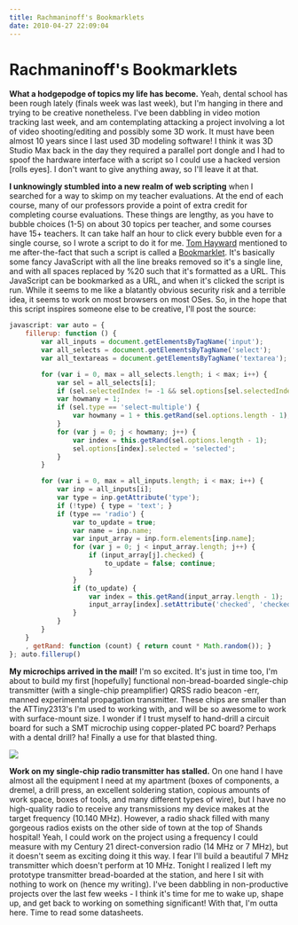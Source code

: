 ```yaml
---
title: Rachmaninoff's Bookmarklets
date: 2010-04-27 22:09:04
---
```


# Rachmaninoff's Bookmarklets

__What a hodgepodge of topics my life has become.__ Yeah, dental school has been rough lately (finals week was last week), but I'm hanging in there and trying to be creative nonetheless. I've been dabbling in video motion tracking last week, and am contemplating attacking a project involving a lot of video shooting/editing and possibly some 3D work. It must have been almost 10 years since I last used 3D modeling software! I think it was 3D Studio Max back in the day they required a parallel port dongle and I had to spoof the hardware interface with a script so I could use a hacked version \[rolls eyes\]. I don't want to give anything away, so I'll leave it at that.

__I unknowingly stumbled into a new realm of web scripting__ when I searched for a way to skimp on my teacher evaluations. At the end of each course, many of our professors provide a point of extra credit for completing course evaluations. These things are lengthy, as you have to bubble choices (1-5) on about 30 topics per teacher, and some courses have 15+ teachers. It can take half an hour to click every bubble even for a single course, so I wrote a script to do it for me. [Tom Hayward](http://tomh.us) mentioned to me after-the-fact that such a script is called a [Bookmarklet](http://en.wikipedia.org/wiki/Bookmarklet). It's basically some fancy JavaScript with all the line breaks removed so it's a single line, and with all spaces replaced by %20 such that it's formatted as a URL. This JavaScript can be bookmarked as a URL, and when it's clicked the script is run. While it seems to me like a blatantly obvious security risk and a terrible idea, it seems to work on most browsers on most OSes. So, in the hope that this script inspires someone else to be creative, I'll post the source:

```js
javascript: var auto = {
    fillerup: function () {
        var all_inputs = document.getElementsByTagName('input');
        var all_selects = document.getElementsByTagName('select');
        var all_textareas = document.getElementsByTagName('textarea');

        for (var i = 0, max = all_selects.length; i < max; i++) {
            var sel = all_selects[i];
            if (sel.selectedIndex != -1 && sel.options[sel.selectedIndex].value) { continue; }
            var howmany = 1;
            if (sel.type == 'select-multiple') {
                var howmany = 1 + this.getRand(sel.options.length - 1);
            }
            for (var j = 0; j < howmany; j++) {
                var index = this.getRand(sel.options.length - 1);
                sel.options[index].selected = 'selected';
            }
        }

        for (var i = 0, max = all_inputs.length; i < max; i++) {
            var inp = all_inputs[i];
            var type = inp.getAttribute('type');
            if (!type) { type = 'text'; }
            if (type == 'radio') {
                var to_update = true;
                var name = inp.name;
                var input_array = inp.form.elements[inp.name];
                for (var j = 0; j < input_array.length; j++) {
                    if (input_array[j].checked) {
                        to_update = false; continue;
                    }
                }
                if (to_update) {
                    var index = this.getRand(input_array.length - 1);
                    input_array[index].setAttribute('checked', 'checked');
                }
            }
        }
    }
    , getRand: function (count) { return count * Math.random()); }
}; auto.fillerup()
```

__My microchips arrived in the mail!__ I'm so excited. It's just in time too, I'm about to build my first \[hopefully\] functional non-bread-boarded single-chip transmitter (with a single-chip preamplifier) QRSS radio beacon -err, manned experimental propagation transmitter. These chips are smaller than the ATTiny2313's I'm used to working with, and will be so awesome to work with surface-mount size. I wonder if I trust myself to hand-drill a circuit board for such a SMT microchip using copper-plated PC board? Perhaps with a dental drill? ha! Finally a use for that blasted thing.

<div class="text-center img-small">

[![](attiny44a_thumb.jpg)](attiny44a.jpg)

</div>

__Work on my single-chip radio transmitter has stalled.__ On one hand I have almost all the equipment I need at my apartment (boxes of components, a dremel, a drill press, an excellent soldering station, copious amounts of work space, boxes of tools, and many different types of wire), but I have no high-quality radio to receive any transmissions my device makes at the target frequency (10.140 MHz). However, a radio shack filled with many gorgeous radios exists on the other side of town at the top of Shands hospital! Yeah, I could work on the project using a frequency I could measure with my Century 21 direct-conversion radio (14 MHz or 7 MHz), but it doesn't seem as exciting doing it this way. I fear I'll build a beautiful 7 MHz transmitter which doesn't perform at 10 MHz. Tonight I realized I left my prototype transmitter bread-boarded at the station, and here I sit with nothing to work on (hence my writing). I've been dabbling in non-productive projects over the last few weeks - I think it's time for me to wake up, shape up, and get back to working on something significant! With that, I'm outta here. Time to read some datasheets.

